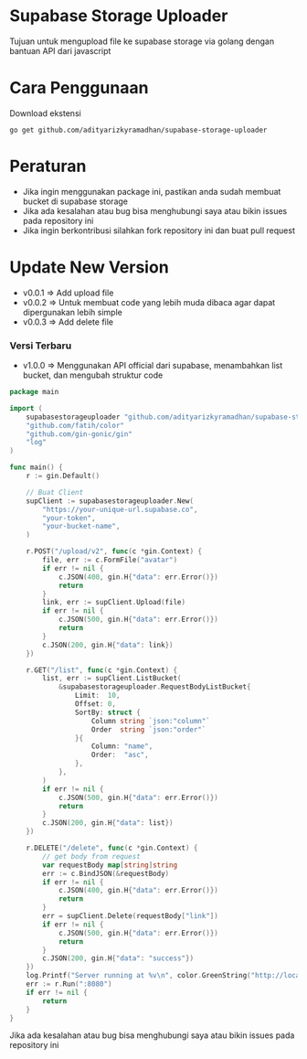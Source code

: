 # Supabase Storage Uploader

Tujuan untuk mengupload file ke supabase storage via golang dengan bantuan API dari javascript

# Cara Penggunaan

Download ekstensi
```
go get github.com/adityarizkyramadhan/supabase-storage-uploader
```

# Peraturan

- Jika ingin menggunakan package ini, pastikan anda sudah membuat bucket di supabase storage
- Jika ada kesalahan atau bug bisa menghubungi saya atau bikin issues pada repository ini
- Jika ingin berkontribusi silahkan fork repository ini dan buat pull request

# Update New Version
- v0.0.1 => Add upload file
- v0.0.2 => Untuk membuat code yang lebih muda dibaca agar dapat dipergunakan lebih simple
- v0.0.3 => Add delete file
### Versi Terbaru
- v1.0.0 => Menggunakan API official dari supabase, menambahkan list bucket, dan mengubah struktur code


```go
package main

import (
	supabasestorageuploader "github.com/adityarizkyramadhan/supabase-storage-uploader"
	"github.com/fatih/color"
	"github.com/gin-gonic/gin"
	"log"
)

func main() {
	r := gin.Default()

	// Buat Client
	supClient := supabasestorageuploader.New(
		"https://your-unique-url.supabase.co",
		"your-token",
		"your-bucket-name",
	)

	r.POST("/upload/v2", func(c *gin.Context) {
		file, err := c.FormFile("avatar")
		if err != nil {
			c.JSON(400, gin.H{"data": err.Error()})
			return
		}
		link, err := supClient.Upload(file)
		if err != nil {
			c.JSON(500, gin.H{"data": err.Error()})
			return
		}
		c.JSON(200, gin.H{"data": link})
	})

	r.GET("/list", func(c *gin.Context) {
		list, err := supClient.ListBucket(
			&supabasestorageuploader.RequestBodyListBucket{
				Limit:  10,
				Offset: 0,
				SortBy: struct {
					Column string `json:"column"`
					Order  string `json:"order"`
				}{
					Column: "name",
					Order:  "asc",
				},
			},
		)
		if err != nil {
			c.JSON(500, gin.H{"data": err.Error()})
			return
		}
		c.JSON(200, gin.H{"data": list})
	})

	r.DELETE("/delete", func(c *gin.Context) {
		// get body from request
		var requestBody map[string]string
		err := c.BindJSON(&requestBody)
		if err != nil {
			c.JSON(400, gin.H{"data": err.Error()})
			return
		}
		err = supClient.Delete(requestBody["link"])
		if err != nil {
			c.JSON(500, gin.H{"data": err.Error()})
			return
		}
		c.JSON(200, gin.H{"data": "success"})
	})
	log.Printf("Server running at %v\n", color.GreenString("http://localhost:8080"))
	err := r.Run(":8080")
	if err != nil {
		return
	}
}
```


Jika ada kesalahan atau bug bisa menghubungi saya atau bikin issues pada repository ini
